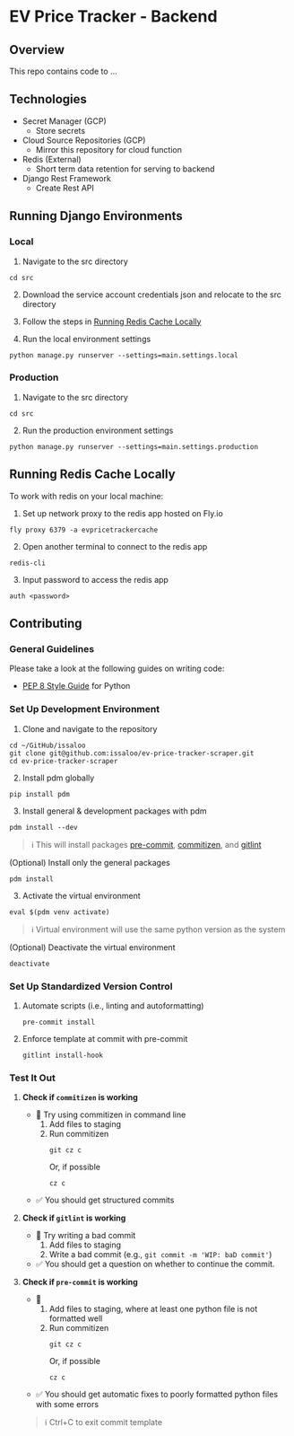 # EV Price Tracker - Backend

## Overview

This repo contains code to ...

## Technologies

- Secret Manager (GCP)
  - Store secrets
- Cloud Source Repositories (GCP)
  - Mirror this repository for cloud function
- Redis (External)
  - Short term data retention for serving to backend
- Django Rest Framework
  - Create Rest API

## Running Django Environments

### Local

1. Navigate to the src directory

```Shell
cd src
```

2. Download the service account credentials json and relocate to the src directory

3. Follow the steps in [Running Redis Cache Locally](#Running-Redis-Cache-Locally)

4. Run the local environment settings

```Shell
python manage.py runserver --settings=main.settings.local
```

### Production

1. Navigate to the src directory

```Shell
cd src
```

2. Run the production environment settings

```Shell
python manage.py runserver --settings=main.settings.production
```

## Running Redis Cache Locally

To work with redis on your local machine:

1. Set up network proxy to the redis app hosted on Fly.io

```shell
fly proxy 6379 -a evpricetrackercache
```

2. Open another terminal to connect to the redis app

```shell
redis-cli
```

3. Input password to access the redis app

```shell
auth <password>
```

## Contributing

### General Guidelines

Please take a look at the following guides on writing code:

- [PEP 8 Style Guide](https://www.python.org/dev/peps/pep-0008/) for Python

### Set Up Development Environment

1. Clone and navigate to the repository

```shell
cd ~/GitHub/issaloo
git clone git@github.com:issaloo/ev-price-tracker-scraper.git
cd ev-price-tracker-scraper
```

2. Install pdm globally

```shell
pip install pdm
```

3. Install general & development packages with pdm

```shell
pdm install --dev
```

> :information_source: This will install packages [pre-commit](https://pre-commit.com/), [commitizen](https://commitizen-tools.github.io/commitizen/), and [gitlint](https://jorisroovers.com/gitlint/latest/)

(Optional) Install only the general packages

```shell
pdm install
```

3. Activate the virtual environment

```shell
eval $(pdm venv activate)
```

> :information_source: Virtual environment will use the same python version as the system

(Optional) Deactivate the virtual environment

```shell
deactivate
```

### Set Up Standardized Version Control

1. Automate scripts (i.e., linting and autoformatting)
   ```shell
   pre-commit install
   ```
2. Enforce template at commit with pre-commit
   ```shell
   gitlint install-hook
   ```

### Test It Out

1. **Check if `commitizen` is working**

   - :mag_right: Try using commitizen in command line
     1. Add files to staging
     2. Run commitizen
        ```shell
        git cz c
        ```
        Or, if possible
        ```shell
        cz c
        ```
   - :white_check_mark: You should get structured commits

2. **Check if `gitlint` is working**

   - :mag_right: Try writing a bad commit
     1. Add files to staging
     2. Write a bad commit (e.g., `git commit -m 'WIP: baD commit'`)
   - :white_check_mark: You should get a question on whether to continue the commit.

3. **Check if `pre-commit` is working**

   - :mag_right:
     1. Add files to staging, where at least one python file is not formatted well
     2. Run commitizen
        ```shell
        git cz c
        ```
        Or, if possible
        ```shell
        cz c
        ```
   - :white_check_mark: You should get automatic fixes to poorly formatted python files with some errors

   > :information_source: Ctrl+C to exit commit template
